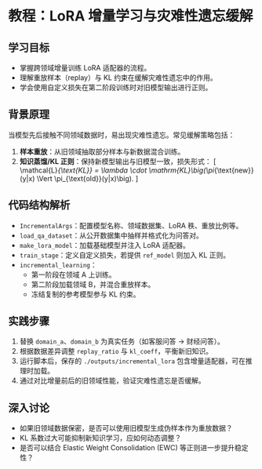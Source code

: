 # 教程：LoRA 增量学习与灾难性遗忘缓解

## 学习目标
- 掌握跨领域增量训练 LoRA 适配器的流程。
- 理解重放样本（replay）与 KL 约束在缓解灾难性遗忘中的作用。
- 学会使用自定义损失在第二阶段训练时对旧模型输出进行正则。

## 背景原理
当模型先后接触不同领域数据时，易出现灾难性遗忘。常见缓解策略包括：
1. **样本重放**：从旧领域抽取部分样本与新数据混合训练。
2. **知识蒸馏/KL 正则**：保持新模型输出与旧模型一致，损失形式：
   \[
   \mathcal{L}_{\text{KL}} = \lambda \cdot \mathrm{KL}\big(\pi_{\text{new}}(y|x) \Vert \pi_{\text{old}}(y|x)\big).
   \]

## 代码结构解析
- `IncrementalArgs`：配置模型名称、领域数据集、LoRA 秩、重放比例等。
- `load_qa_dataset`：从公开数据集中抽样并格式化为问答对。
- `make_lora_model`：加载基础模型并注入 LoRA 适配器。
- `train_stage`：定义自定义损失，若提供 `ref_model` 则加入 KL 正则。
- `incremental_learning`：
  - 第一阶段在领域 A 上训练。
  - 第二阶段加载领域 B，并混合重放样本。
  - 冻结复制的参考模型参与 KL 约束。

## 实践步骤
1. 替换 `domain_a`、`domain_b` 为真实任务（如客服问答 → 财经问答）。
2. 根据数据差异调整 `replay_ratio` 与 `kl_coeff`，平衡新旧知识。
3. 运行脚本后，保存的 `./outputs/incremental_lora` 包含增量适配器，可在推理时加载。
4. 通过对比增量前后的旧领域性能，验证灾难性遗忘是否缓解。

## 深入讨论
- 如果旧领域数据保密，是否可以使用旧模型生成伪样本作为重放数据？
- KL 系数过大可能抑制新知识学习，应如何动态调整？
- 是否可以结合 Elastic Weight Consolidation (EWC) 等正则进一步提升稳定性？
